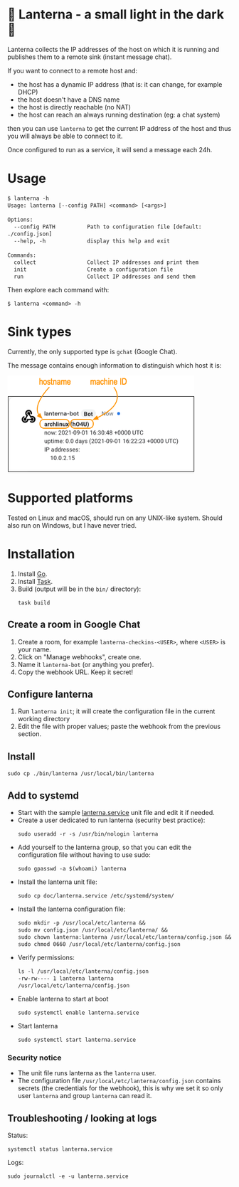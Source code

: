 # 🏮 Lanterna - a small light in the dark 🏮

Lanterna collects the IP addresses of the host on which it is running and publishes them to a remote sink (instant message chat).

If you want to connect to a remote host and:

- the host has a dynamic IP address (that is: it can change, for example DHCP)
- the host doesn't have a DNS name
- the host is directly reachable (no NAT)
- the host can reach an always running destination (eg: a chat system)

then you can use `lanterna` to get the current IP address of the host and thus you will always be able to connect to it.

Once configured to run as a service, it will send a message each 24h.

# Usage

```
$ lanterna -h
Usage: lanterna [--config PATH] <command> [<args>]

Options:
  --config PATH          Path to configuration file [default: ./config.json]
  --help, -h             display this help and exit

Commands:
  collect                Collect IP addresses and print them
  init                   Create a configuration file
  run                    Collect IP addresses and send them
```

Then explore each command with:

```
$ lanterna <command> -h
```

# Sink types

Currently, the only supported type is `gchat` (Google Chat).

The message contains enough information to distinguish which host it is:

![A message from lanterna](doc/bot-msg-gchat.png)

# Supported platforms

Tested on Linux and macOS, should run on any UNIX-like system. Should also run on Windows, but I have never tried.

# Installation

1. Install [Go](https://golang.org/dl/).
2. Install [Task](https://taskfile.dev/).
3. Build (output will be in the `bin/` directory):
   ```
   task build
   ```

## Create a room in Google Chat

1. Create a room, for example `lanterna-checkins-<USER>`, where `<USER>` is your name.
2. Click on "Manage webhooks", create one.
3. Name it `lanterna-bot` (or anything you prefer).
4. Copy the webhook URL. Keep it secret!

## Configure lanterna

1. Run `lanterna init`; it will create the configuration file in the current working directory
2. Edit the file with proper values; paste the webhook from the previous section.

## Install

   ```
   sudo cp ./bin/lanterna /usr/local/bin/lanterna
   ```

## Add to systemd

- Start with the sample [lanterna.service](doc/lanterna.service) unit file and edit it if needed.
- Create a user dedicated to run lanterna (security best practice):
  ```
  sudo useradd -r -s /usr/bin/nologin lanterna
  ```
- Add yourself to the lanterna group, so that you can edit the configuration file without having to use sudo:
  ```
  sudo gpasswd -a $(whoami) lanterna
  ```
- Install the lanterna unit file:
  ```
  sudo cp doc/lanterna.service /etc/systemd/system/
  ```
- Install the lanterna configuration file:
  ```
  sudo mkdir -p /usr/local/etc/lanterna &&
  sudo mv config.json /usr/local/etc/lanterna/ &&
  sudo chown lanterna:lanterna /usr/local/etc/lanterna/config.json &&
  sudo chmod 0660 /usr/local/etc/lanterna/config.json
  ```
- Verify permissions:
  ```
  ls -l /usr/local/etc/lanterna/config.json
  -rw-rw---- 1 lanterna lanterna    /usr/local/etc/lanterna/config.json
  ```
- Enable lanterna to start at boot
  ```
  sudo systemctl enable lanterna.service
  ```
- Start lanterna
  ```
  sudo systemctl start lanterna.service
  ```

### Security notice

- The unit file runs lanterna as the `lanterna` user.
- The configuration file `/usr/local/etc/lanterna/config.json` contains secrets (the credentials for the webhook), this is why we set it so only user `lanterna` and group `lanterna` can read it.

## Troubleshooting / looking at logs

Status:

```
systemctl status lanterna.service
```

Logs:

```
sudo journalctl -e -u lanterna.service
```
